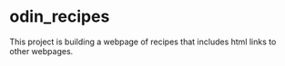 # odin_recipes
This project is building a webpage of recipes that includes html links to other webpages. 